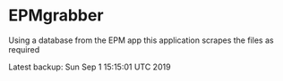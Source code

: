 # EPMgrabber
Using a database from the EPM app this application scrapes the files as required


Latest backup: Sun Sep 1 15:15:01 UTC 2019
